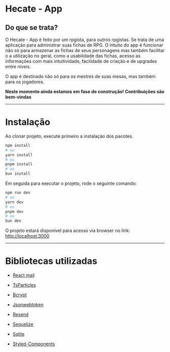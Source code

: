 # Hecate - App

## Do que se trata?

O Hecate - App é feito por um rpgista, para outros rpgistas. Se trata de uma aplicação para administrar suas fichas de RPG. O intuito do app é funcionar não só para armazenar as fichas de seus personagens mas também facilitar o a utilização no geral, como a usabilidade das fichas, acesso as informações com mais intuitividade, facilidade de criação e de upgrades entre níveis.

O app é destinado não só para os mestres de suas mesas, mas também para os jogadores.

**Neste momento ainda estamos em fase de construção! Contribuições são bem-vindas**

----

# Instalação

Ao clonar projeto, execute primeiro a instalação dos pacotes.

```bash
npm install
# ou
yarn install
# ou
pnpm install
# ou
bun install
```

Em seguida para executar o projeto, rode o seguinte comando: 

```bash
npm run dev
# ou
yarn dev
# ou
pnpm dev
# ou
bun dev
```

O projeto estará disponível para acesso via browser no link: [http://localhost:3000](http://localhost:3000)

---

# Bibliotecas utilizadas

- [React mail](https://react.email)

- [TsParticles](https://particles.js.org)

- [Bcrypt](https://www.npmjs.com/package/bcrypt)

- [Jsonwebtoken](https://www.npmjs.com/package/jsonwebtoken)

- [Resend](https://www.resend.com/home)

- [Sequelize](http://sequelize.org)

- [Sqlite](https://www.npmjs.com/package/sqlite3)

- [Styled-Components](https://styled-components.com)
  
  
